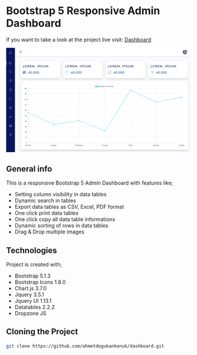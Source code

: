 # Bootstrap 5 Responsive Admin Dashboard

If you want to take a look at the project live visit: [Dashboard](https://adk-cms-dashboard.netlify.app/)

![dashboard.png](dashboard.png)


## General info

This is a responsive Bootstrap 5 Admin Dashboard with features like;

* Setting column visibility in data tables
* Dynamic search in tables
* Export data tables as CSV, Excel, PDF format
* One click print data tables
* One click copy all data table informations
* Dynamic sorting of rows in data tables
* Drag & Drop multiple images

## Technologies

Project is created with;

* Bootstrap 5.1.3
* Bootstrap Icons 1.8.0
* Chart.js 3.7.0
* Jquery 3.5.1
* Jquery UI 1.13.1
* Datatables 2.2.2
* Dropzone JS

## Cloning the Project

```bash
git clone https://github.com/ahmetdogukankonuk/dashboard.git
```